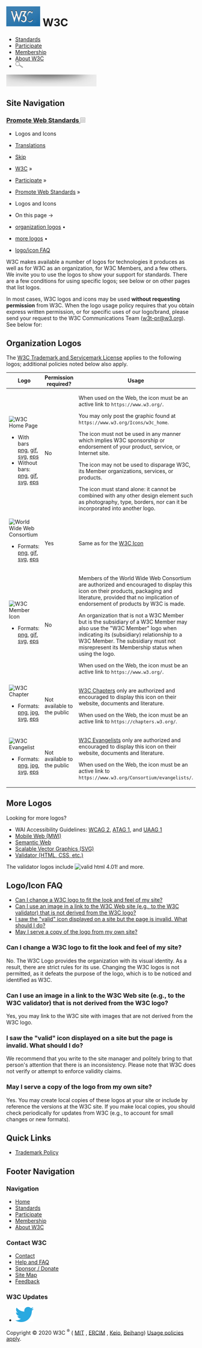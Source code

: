 # [<img src="/2008/site/images/logo-w3c-mobile-lg" alt="W3C" width="90" height="53" />](/) <span class="alt-logo">W3C</span>

- [Standards](/standards/)
- [Participate](/participate/)
- [Membership](/Consortium/membership)
- [About W3C](/Consortium/)
- <img src="/2008/site/images/search-button" alt="Search" class="submit" width="21" height="17" />

<img src="/2008/site/images/logo-shadow" height="32" />

## Site Navigation

### <span class="ribbon">[Promote Web Standards <img src="/2008/site/images/header-link" alt="Header link" class="header-link" width="13" height="13" />](/participate/promote.html "Up to Promote Web Standards")</span>

- <span class="current">Logos and Icons</span>
- [Translations](/Consortium/Translation/)

- [Skip](#w3c_content_body "Skip to content (e.g., when browsing via audio)")
- [W3C](/) <span class="cr">»</span>
- [Participate](/participate/) <span class="cr">»</span>
- [Promote Web Standards](/participate/promote.html) <span class="cr">»</span>
- Logos and Icons

- On this page →
- [organization logos](#org-logos)<span class="bullet"> • </span>
- [more logos](#more-logos)<span class="bullet"> • </span>
- [logo/icon FAQ](#faq)

W3C makes available a number of logos for technologies it produces as well as for W3C as an organization, for W3C Members, and a few others. We invite you to use the logos to show your support for standards. There are a few conditions for using specific logos; see below or on other pages that list logos.

In most cases, W3C logos and icons may be used **without requesting permission** from W3C. When the logo usage policy requires that you obtain express written permission, or for specific uses of our logo/brand, please send your request to the W3C Communications Team (<w3t-pr@w3.org>). See below for:

## Organization Logos

The [W3C Trademark and Servicemark License](trademark-license) applies to the following logos; additional policies noted below also apply.

<table><colgroup><col style="width: 33%" /><col style="width: 33%" /><col style="width: 33%" /></colgroup><thead><tr class="header"><th>Logo</th><th>Permission required?</th><th>Usage</th></tr></thead><tbody><tr class="odd"><td><img src="https://www.w3.org/Icons/w3c_home" alt="W3C Home Page" /><ul><li>With bars <a href="/Icons/w3c_home.png">png</a>, <a href="/Icons/w3c_home.gif">gif</a>, <a href="/Icons/w3c_icon.svg">svg</a>, <a href="/Icons/w3c_icon.eps">eps</a></li><li>Without bars: <a href="/Icons/WWW/w3c_home_nb.png">png</a>, <a href="/Icons/WWW/w3c_home_nb.gif">gif</a>, <a href="/Icons/WWW/w3c_home_nb-v.svg">svg</a>, <a href="/Icons/WWW/w3c_home_nb-v.eps">eps</a></li></ul></td><td>No</td><td><p>When used on the Web, the icon must be an active link to <code>https://www.w3.org/</code>.</p><p>You may only post the graphic found at <code>https://www.w3.org/Icons/w3c_home</code>.</p><p>The icon must not be used in any manner which implies W3C sponsorship or endorsement of your product, service, or Internet site.</p><p>The icon may not be used to disparage W3C, its Member organizations, services, or products.</p><p>The icon must stand alone: it cannot be combined with any other design element such as photography, type, borders, nor can it be incorporated into another logo.</p></td></tr><tr class="even"><td><img src="https://www.w3.org/Icons/w3c_main" alt="World Wide Web Consortium" width="210" height="32" /><ul><li>Formats: <a href="http://www.w3.org/Icons/w3c_main.png">png</a>, <a href="https://www.w3.org/Icons/w3c_main.gif">gif</a>, <a href="https://www.w3.org/Icons/w3c_logo.svg">svg</a>, <a href="https://www.w3.org/Icons/w3c_logo.eps">eps</a></li></ul></td><td>Yes</td><td>Same as for the <a href="#w3c">W3C Icon</a></td></tr><tr class="odd"><td><img src="https://www.w3.org/Icons/w3cmember" alt="W3C Member Icon" /><ul><li>Formats: <a href="https://www.w3.org/Icons/w3cmember.png">png</a>, <a href="https://www.w3.org/Icons/w3cmember.gif">gif</a>, <a href="https://www.w3.org/Icons/w3cmember-v.svg">svg</a>, <a href="https://www.w3.org/Icons/w3cmember-v.eps">eps</a></li></ul></td><td>No</td><td><p>Members of the World Wide Web Consortium are authorized and encouraged to display this icon on their products, packaging and literature, provided that no implication of endorsement of products by W3C is made.</p><p>An organization that is not a W3C Member but is the subsidiary of a W3C Member may also use the "W3C Member" logo when indicating its (subsidiary) relationship to a W3C Member. The subsidiary must not misrepresent its Membership status when using the logo.</p><p>When used on the Web, the icon must be an active link to <code>https://www.w3.org/</code>.</p></td></tr><tr class="even"><td><img src="https://www.w3.org/Icons/w3c_chapter.png" alt="W3C Chapter" height="45" /><ul><li>Formats: <a href="https://www.w3.org/Icons/w3c_chapter.png">png</a>, <a href="https://www.w3.org/Icons/w3c_chapter.jpg">jpg</a>, <a href="https://www.w3.org/Icons/w3c_chapter.svg">svg</a>, <a href="https://www.w3.org/Icons/w3c_chapters.eps">eps</a></li></ul></td><td>Not available to the public</td><td><p><a href="/2019/03/w3c-chapter-program.html/">W3C Chapters</a> only are authorized and encouraged to display this icon on their website, documents and literature.</p><p>When used on the Web, the icon must be an active link to <code>https://chapters.w3.org/</code>.</p></td></tr><tr class="odd"><td><img src="https://www.w3.org/Icons/w3c_evangelist.png" alt="W3C Evangelist" height="45" /><ul><li>Formats: <a href="https://www.w3.org/Icons/w3c_evangelist.png">png</a>, <a href="https://www.w3.org/Icons/w3c_evangelist.jpg">jpg</a>, <a href="https://www.w3.org/Icons/w3c_evangelist.svg">svg</a>, <a href="https://www.w3.org/Icons/w3c_evangelist.eps">eps</a></li></ul></td><td>Not available to the public</td><td><p><a href="https://www.w3.org/Consortium/evangelists/">W3C Evangelists</a> only are authorized and encouraged to display this icon on their website, documents and literature.</p><p>When used on the Web, the icon must be an active link to <code>https://www.w3.org/Consortium/evangelists/</code>.</p></td></tr></tbody></table>

## More Logos

Looking for more logos?

- WAI Accessibility Guidelines: [WCAG 2](/WAI/WCAG2-Conformance.html), [ATAG 1](/WAI/ATAG10-Conformance), and [UAAG 1](/WAI/UAAG10-Conformance)
- [Mobile Web (MWI)](https://www.w3.org/2005/11/MWI-Icons/)
- [Semantic Web](https://www.w3.org/2007/10/sw-logos.html)
- [Scalable Vector Graphics (SVG)](https://www.w3.org/2009/08/svg-logos.html)
- [Validator (HTML, CSS, etc.)](https://www.w3.org/QA/Tools/Icons)

The validator logos include ![valid html 4.01!](http://validator.w3.org/images/vh401) and more.

## Logo/Icon FAQ

- [Can I change a W3C logo to fit the look and feel of my site?](#faq-logo-change)
- [Can I use an image in a link to the W3C Web site (e.g., to the W3C validator) that is not derived from the W3C logo?](#faq-non-logo-link)
- [I saw the "valid" icon displayed on a site but the page is invalid. What should I do?](#faq-invalid)
- [May I serve a copy of the logo from my own site?](#faq-copy)

### Can I change a W3C logo to fit the look and feel of my site?

No. The W3C Logo provides the organization with its visual identity. As a result, there are strict rules for its use. Changing the W3C logos is not permitted, as it defeats the purpose of the logo, which is to be noticed and identified as W3C.

### Can I use an image in a link to the W3C Web site (e.g., to the W3C validator) that is not derived from the W3C logo?

Yes, you may link to the W3C site with images that are not derived from the W3C logo.

### I saw the "valid" icon displayed on a site but the page is invalid. What should I do?

We recommend that you write to the site manager and politely bring to that person's attention that there is an inconsistency. Please note that W3C does not verify or attempt to enforce validity claims.

### May I serve a copy of the logo from my own site?

Yes. You may create local copies of these logos at your site or include by reference the versions at the W3C site. If you make local copies, you should check periodically for updates from W3C (e.g., to account for small changes or new formats).

## Quick Links

- [Trademark Policy](https://www.w3.org/Consortium/Legal/trademark-license)

## Footer Navigation

### Navigation

- [Home](/)
- [Standards](/standards/)
- [Participate](/participate/)
- [Membership](/Consortium/membership)
- [About W3C](/Consortium/)

### Contact W3C

- [Contact](/Consortium/contact)
- [Help and FAQ](/Help/)
- [Sponsor / Donate](/Consortium/sponsor/)
- [Site Map](/Consortium/siteindex)
- [Feedback](http://lists.w3.org/Archives/Public/site-comments/)

### W3C Updates

- [<img src="/2008/site/images/Twitter_bird_logo_2012.svg" alt="Twitter" class="social-icon" height="40" />](https://twitter.com/W3C "Follow W3C on Twitter")

Copyright © 2020 W3C <sup>®</sup> ( [MIT](https://www.csail.mit.edu/) , [ERCIM](https://www.ercim.org/) , [Keio](http://www.keio.ac.jp/), [Beihang](https://ev.buaa.edu.cn/)) [Usage policies apply](/Consortium/Legal/ipr-notice).
